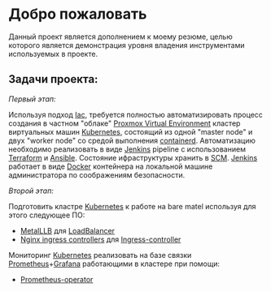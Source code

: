 # Добро пожаловать
Данный проект является дополнением к моему резюме, целью которого является демонстрация уровня владения инструментами используемых в проекте.

## Задачи проекта:
_Первый этап:_

Используя подход [Iac](https://ru.wikipedia.org/wiki/%D0%98%D0%BD%D1%84%D1%80%D0%B0%D1%81%D1%82%D1%80%D1%83%D0%BA%D1%82%D1%83%D1%80%D0%B0_%D0%BA%D0%B0%D0%BA_%D0%BA%D0%BE%D0%B4), требуется полностью автоматизировать процесс создания в частном "облаке" [Proxmox Virtual Environment](https://www.proxmox.com/en/proxmox-ve) кластер виртуальных машин [Kubernetes](https://kubernetes.io/ru/docs/concepts/overview/what-is-kubernetes/), состоящий из одной "master node" и двух "worker node" со средой выполнения [containerd](https://github.com/containerd/containerd). Автоматизацию необходимо реализовать в виде [Jenkins](https://www.jenkins.io/) pipeline с использованием [Terraform](https://www.terraform.io/) и [Ansible](https://www.ansible.com/). Состояние ифраструктуры хранить в [SCM](https://git-scm.com/). [Jenkins](https://www.jenkins.io/) работает в виде [Docker](https://www.docker.com) контейнера на локальной машине администратора по соображениям безопасности.

_Второй этап:_

Подготовить кластре [Kubernetes](https://kubernetes.io/ru/docs/concepts/overview/what-is-kubernetes/) к работе на bare matel используя для этого следующее ПО:
- [MetalLLB](https://metallb.universe.tf/) для  [LoadBalancer](https://kubernetes.io/docs/tasks/access-application-cluster/create-external-load-balancer/)
- [Nginx ingress controllers](https://kubernetes.github.io/ingress-nginx/) для [Ingress-controller](https://kubernetes.io/docs/concepts/services-networking/ingress-controllers/)

Мониторинг [Kubernetes](https://kubernetes.io/ru/docs/concepts/overview/what-is-kubernetes/) реализовать на базе связки [Prometheus](https://prometheus.io)+[Grafana](https://grafana.com/) работающими в кластере при помощи: 
- [Prometheus-operator](https://github.com/prometheus-operator/prometheus-operator)
